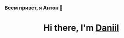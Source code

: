 ### Всем привет, я Антон 👋
<h1 align="center">Hi there, I'm <a href="https://daniilshat.ru/" target="_blank">Daniil</a> 
<!--
**bnderos/bnderos** is a ✨ _special_ ✨ repository because its `README.md` (this file) appears on your GitHub profile.

Here are some ideas to get you started:

- 🔭 I’m currently working on ...
- 🌱 I’m currently learning ...
- 👯 I’m looking to collaborate on ...
- 🤔 I’m looking for help with ...
- 💬 Ask me about ...
- 📫 How to reach me: ...
- 😄 Pronouns: ...
- ⚡ Fun fact: ...
-->
